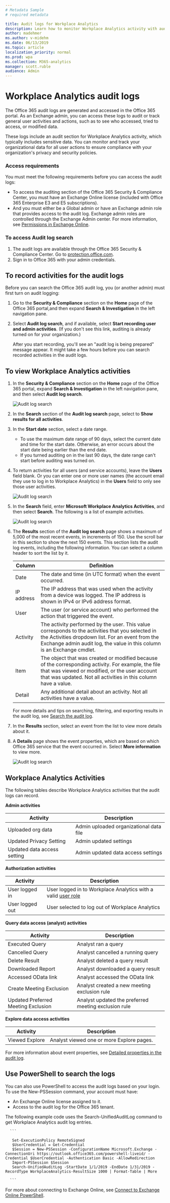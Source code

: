 ```yaml
---
# Metadata Sample
# required metadata

title: Audit logs for Workplace Analytics  
description: Learn how to monitor Workplace Analytics activity with audit logs
author: madehmer
ms.author: v-midehm
ms.date: 06/13/2019
ms.topic: article
localization_priority: normal 
ms.prod: wpa
ms.collection: M365-analytics
manager: scott.ruble
audience: Admin
---
```


# Workplace Analytics audit logs

The Office 365 audit logs are generated and accessed in the Office 365 portal. As an Exchange admin, you can access these logs to audit or track general user activities and actions, such as to see who accessed, tried to access, or modified data.

These logs include an audit section for Workplace Analytics activity, which typically includes sensitive data. You can monitor and track your organizational data for all user actions to ensure compliance with your organization's privacy and security policies.

### Access requirements

You must meet the following requirements before you can access the audit logs:

* To access the auditing section of the Office 365 Security & Compliance Center, you must have an Exchange Online license (included with Office 365 Enterprise E3 and E5 subscriptions).
* And you must either be a Global admin or have an Exchange admin role that provides access to the audit log. Exchange admin roles are controlled through the Exchange Admin center. For more information, see [Permissions in Exchange Online](https://docs.microsoft.com/en-us/exchange/permissions-exo/permissions-exo).

### To access Audit log search

1. The audit logs are available through the Office 365 Security & Compliance Center. Go to [protection.office.com](https://protection.office.com).
2. Sign in to Office 365 with your admin credentials.

## To record activities for the audit logs

Before you can search the Office 365 audit log, you (or another admin) must first turn on audit logging:

1. Go to the **Security & Compliance** section on the **Home** page of the Office 365 portal,and then expand **Search & Investigation** in the left navigation pane.
2. Select **Audit log search**, and if available, select **Start recording user and admin activities**. (If you don't see this link, auditing is already turned on for your organization.)

   After you start recording, you'll see an "audit log is being prepared" message appear. It might take a few hours before you can search recorded activities in the audit logs.

## To view Workplace Analytics activities

1. In the **Security & Compliance** section on the **Home** page of the Office 365 portal, expand **Search & Investigation** in the left navigation pane, and then select **Audit log search**.

    ![Audit log search](../Images/WpA/privacy/audit-search.png)

2. In the **Search** section of the **Audit log search** page, select to **Show results for all activities**.
3. In the **Start date** section, select a date range. 
   * To use the maximum date range of 90 days, select the current date and time for the start date. Otherwise, an error occurs about the start date being earlier than the end date. 
   * If you turned auditing on in the last 90 days, the date range can't start before auditing was turned on.
4. To return activities for all users (and service accounts), leave the **Users** field blank. Or you can enter one or more user names (the account email they use to log in to Workplace Analytics) in the **Users** field to only see those user activities.

    ![Audit log search](../Images/WpA/privacy/audit-users.png)

5. In the **Search** field, enter **Microsoft Workplace Analytics Activities**, and then select **Search**. The following is a list of example activities.

    ![Audit log search](../Images/WpA/privacy/audit-activity.png)

6. The **Results** section of the **Audit log search** page shows a maximum of 5,000 of the most recent events, in increments of 150. Use the scroll bar in this section to show the next 150 events. This section lists the audit log events, including the following information. You can select a column header to sort the list by it.

   Column|Definition
   ------|-----------
   Date |The date and time (in UTC format) when the event occurred.
   IP address |The IP address that was used when the activity from a device was logged. The IP address is shown in IPv4 or IPv6 address format.
   User |The user (or service account) who performed the action that triggered the event.
   Activity |The activity performed by the user. This value corresponds to the activities that you selected in the Activities dropdown list. For an event from the Exchange admin audit log, the value in this column is an Exchange cmdlet.
   Item |The object that was created or modified because of the corresponding activity. For example, the file that was viewed or modified, or the user account that was updated. Not all activities in this column have a value.
   Detail |Any additional detail about an activity. Not all activities have a value.

   For more details and tips on searching, filtering, and exporting results in the audit log, see [Search the audit log](https://docs.microsoft.com/en-us/office365/securitycompliance/search-the-audit-log-in-security-and-compliance).

7. In the **Results** section, select an event from the list to view more details about it.
8. A **Details** page shows the event properties, which are based on which Office 365 service that the event occurred in. Select **More information** to view more.

    ![Audit log search](../Images/WpA/privacy/audit-details.png)

## Workplace Analytics Activities

The following tables describe Workplace Analytics activities that the audit logs can record.

**Admin activities**

Activity |Description
-----|-----------
Uploaded org data |Admin uploaded organizational data file
Updated Privacy Setting |Admin updated settings
Updated data access setting |Admin updated data access settings

**Authorization activities**

Activity |Description
-----|-----------
User logged in |User logged in to Workplace Analytics with a valid [user role](../use/user-roles.md)
User logged out |User selected to log out of Workplace Analytics

**Query data access (analyst) activities**

Activity |Description
-----|-----------
Executed Query |Analyst ran a query
Cancelled Query |Analyst cancelled a running query
Delete Result |Analyst deleted a query result
Downloaded Report |Analyst downloaded a query result
Accessed OData link |Analyst accessed the OData link
Create Meeting Exclusion |Analyst created a new meeting exclusion rule
Updated Preferred Meeting Exclusion |Analyst updated the preferred meeting exclusion rule

**Explore data access activities**

Activity |Description
-----|-----------
Viewed Explore |Analyst viewed one or more Explore pages.

For more information about event properties, see [Detailed properties in the audit log](https://docs.microsoft.com/en-us/office365/securitycompliance/detailed-properties-in-the-office-365-audit-log).

## Use PowerShell to search the logs

You can also use PowerShell to access the audit logs based on your login. To use the New-PSSession command, your account must have:

* An Exchange Online license assigned to it.
* Access to the audit log for the Office 365 tenant.

The following example code uses the Search-UnifiedAuditLog command to get Workplace Analytics audit log entries.

      ```

       Set-ExecutionPolicy RemoteSigned
       $UserCredential = Get-Credential
       $Session = New-PSSession -ConfigurationName Microsoft.Exchange -ConnectionUri https://outlook.office365.com/powershell-liveid/ -Credential $UserCredential -Authentication Basic -AllowRedirection
       Import-PSSession $Session
       Search-UnifiedAuditLog -StartDate 1/1/2019 -EndDate 1/31/2019 -RecordType WorkplaceAnalytics-ResultSize 1000 | Format-Table | More

      ```
For more about connecting to Exchange Online, see [Connect to Exchange Online PowerShell](https://docs.microsoft.com/en-us/powershell/exchange/exchange-online/connect-to-exchange-online-powershell/connect-to-exchange-online-powershell?view=exchange-ps).
